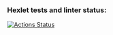 ### Hexlet tests and linter status:
[![Actions Status](https://github.com/Qwendenefa/php-project-45/actions/workflows/hexlet-check.yml/badge.svg)](https://github.com/Qwendenefa/php-project-45/actions)